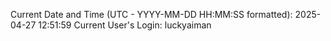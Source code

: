 Current Date and Time (UTC - YYYY-MM-DD HH:MM:SS formatted): 2025-04-27 12:51:59
Current User's Login: luckyaiman
